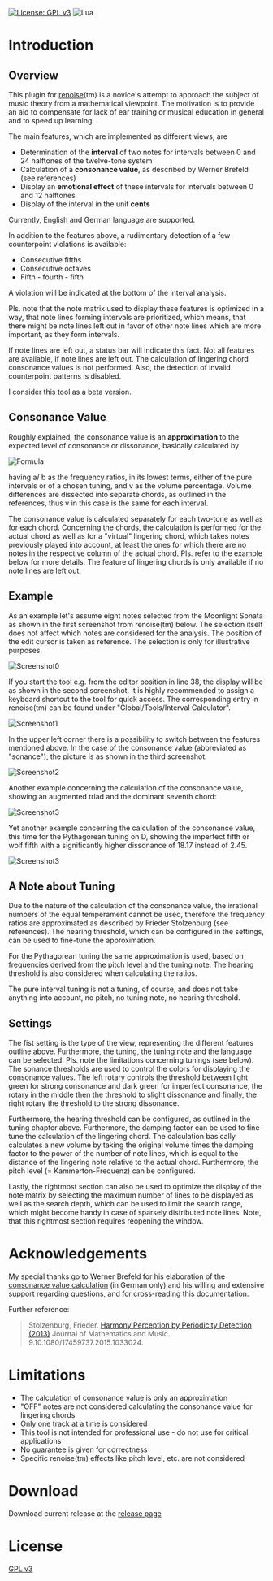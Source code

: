 [![License: GPL v3](https://img.shields.io/badge/License-GPLv3-blue.svg)](https://www.gnu.org/licenses/gpl-3.0)
![Lua](https://img.shields.io/badge/lua-%232C2D72.svg?style=flat&logo=lua&logoColor=white)

# Introduction

## Overview

This plugin for [renoise](https://www.renoise.com)(tm) is a novice's attempt to approach
the subject of music theory from a mathematical viewpoint. The motivation is to provide
an aid to compensate for lack of ear training or musical education in general and to
speed up learning.

The main features, which are implemented as different views, are
- Determination of the **interval** of two notes for intervals between 0 and 24
  halftones of the twelve-tone system
- Calculation of a **consonance value**, as described by Werner Brefeld (see references)
- Display an **emotional effect** of these intervals for intervals between 0 and 12
  halftones
- Display of the interval in the unit **cents**

Currently, English and German language are supported.

In addition to the features above, a rudimentary detection of a few counterpoint violations
is available:
- Consecutive fifths
- Consecutive octaves
- Fifth - fourth - fifth 

A violation will be indicated at the bottom of the interval analysis.

Pls. note that the note matrix used to display these features is optimized in a way, that
note lines forming intervals are prioritized, which means, that there might be note lines
left out in favor of other note lines which are more important, as they form intervals.

If note lines are left out, a status bar will indicate this fact. Not all features are
available, if note lines are left out. The calculation of lingering chord consonance values
is not performed. Also, the detection of invalid counterpoint patterns is disabled.

I consider this tool as a beta version. 

## Consonance Value

Roughly explained, the consonance value is an **approximation** to the expected level of
consonance or dissonance, basically calculated by

![Formula](product.png)

having a/ b as the frequency ratios, in its lowest terms, either of the pure intervals or
of a chosen tuning, and v as the volume percentage. Volume differences are dissected into
separate chords, as outlined in the references, thus v in this case is the same for each
interval.

The consonance value is calculated separately for each two-tone as well as for each chord.
Concerning the chords, the calculation is performed for the actual chord as well as for a
"virtual" lingering chord, which takes notes previously played into account, at least the
ones for which there are no notes in the respective column of the actual chord. Pls. refer
to the example below for more details. The feature of lingering chords is only available
if no note lines are left out.

## Example

As an example let's assume eight notes selected from the Moonlight Sonata as shown in the
first screenshot from renoise(tm) below. The selection itself does not affect which notes
are considered for the analysis. The position of the edit cursor is taken as reference.
The selection is only for illustrative purposes.

![Screenshot0](Screenshot0.png)

If you start the tool e.g. from the editor position in line 38, the display will be as shown
in the second screenshot. It is highly recommended to assign a keyboard shortcut to the
tool for quick access. The corresponding entry in renoise(tm) can be found under
"Global/Tools/Interval Calculator".

![Screenshot1](Screenshot1.png)

In the upper left corner there is a possibility to switch between the features mentioned
above. In the case of the consonance value (abbreviated as "sonance"), the picture is as
shown in the third screenshot.

![Screenshot2](Screenshot2.png)

Another example concerning the calculation of the consonance value, showing an augmented
triad and the dominant seventh chord:

![Screenshot3](Screenshot3.png)

Yet another example concerning the calculation of the consonance value, this time for the
Pythagorean tuning on D, showing the imperfect fifth or wolf fifth with a significantly
higher dissonance of 18.17 instead of 2.45.

![Screenshot3](Screenshot4.png)

## A Note about Tuning

Due to the nature of the calculation of the consonance value, the irrational numbers of
the equal temperament cannot be used, therefore the frequency ratios are approximated
as described by Frieder Stolzenburg (see references). The hearing threshold, which can
be configured in the settings, can be used to fine-tune the approximation.

For the Pythagorean tuning the same approximation is used, based on frequencies derived
from the pitch level and the tuning note. The hearing threshold is also considered when
calculating the ratios.

The pure interval tuning is not a tuning, of course, and does not take anything into
account, no pitch, no tuning note, no hearing threshold. 

## Settings

The fist setting is the type of the view, representing the different features outline
above. Furthermore, the tuning, the tuning note and the language can be selected.
Pls. note the  limitations concerning tunings (see below). The sonance thresholds are
used to control the colors for displaying the consonance values. The left rotary controls
the threshold between light green for strong consonance and dark green for imperfect
consonance, the rotary in the middle then the threshold to slight dissonance and finally,
the right rotary the threshold to the strong dissonance.

Furthermore, the hearing threshold can be configured, as outlined in the tuning  chapter
above. Furthermore, the damping factor can be used to fine-tune the calculation of the
lingering chord. The calculation basically calculates a new volume by taking the original
volume times the damping factor to the power of the number of note lines, which is equal
to the distance of the lingering note relative to the actual chord. Furthermore, the pitch
level (= Kammerton-Frequenz) can be configured.

Lastly, the rightmost section can also be used to optimize the display of the note matrix by
selecting the maximum number of lines to be displayed as well as the search depth, which
can be used to limit the search range, which might become handy in case of sparsely
distributed note lines. Note, that this rightmost section requires reopening the window.

# Acknowledgements

My special thanks go to Werner Brefeld for his elaboration of the
[consonance value calculation](http://www.brefeld.homepage.t-online.de/konsonanz.html)
(in German only) and his willing and extensive support regarding questions, and for
cross-reading this documentation.

Further reference:
>Stolzenburg, Frieder.
>[Harmony Perception by Periodicity Detection (2013)](https://www.researchgate.net/publication/242331341_Harmony_Perception_by_Periodicity_Detection)
>Journal of Mathematics and Music.
>9.10.1080/17459737.2015.1033024.


# Limitations

- The calculation of consonance value is only an approximation 
- "OFF" notes are not considered calculating the consonance value for lingering chords
- Only one track at a time is considered
- This tool is not intended for professional use - do not use for critical applications
- No guarantee is given for correctness
- Specific renoise(tm) effects like pitch level, etc. are not considered

# Download

Download current release at the [release page](https://github.com/ank19/renoise-interval/releases)

# License

[GPL v3](org.bridgi.interval.xrnx/gpl-3.0.md)
